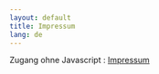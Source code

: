 ```yaml
---
layout: default
title: Impressum
lang: de
---
```


<div id="legal-holder">
  <!-- Fallback for no-JS visitors -->
  <noscript>
    <p>Zugang ohne Javascript : <a href="{{ site.url_legal }}">Impressum</a></p>
  </noscript>

  <!-- Frame starts empty -->
  <iframe id="frame" loading="lazy" style="width:100%; height:110vh; border:none;"></iframe>
</div>

<script>
document.addEventListener("DOMContentLoaded", () => {
  const delay = 1000 + Math.random() * 500;          // 1-1.5 s
  setTimeout(() => {
    document.getElementById("frame").src = "{{ site.url_legal }}";
  }, delay);
});
</script>

---

JavaScript wird benötigt, um das Impressum anzuzeigen.
